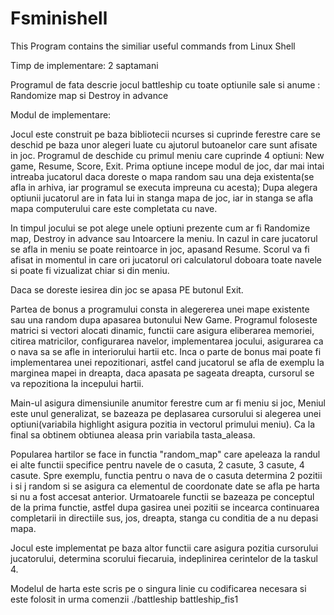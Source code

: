 # Fsminishell
This Program contains the similiar useful commands from Linux Shell

Timp de implementare: 2 saptamani

Programul de fata descrie jocul battleship cu toate optiunile sale si anume
: Randomize map si Destroy in advance​

Modul de implementare:

Jocul este construit pe baza bibliotecii ncurses si cuprinde ferestre care se
deschid pe baza unor alegeri luate cu ajutorul butoanelor care sunt afisate 
in joc. Programul de deschide cu primul meniu care cuprinde 4 optiuni: 
New game, Resume, Score, Exit.  Prima optiune incepe modul de joc, 
dar mai intai intreaba jucatorul daca doreste o mapa random sau una 
deja existenta(se afla in arhiva, iar programul se executa impreuna cu acesta);
Dupa alegera optiunii jucatorul are in fata lui in stanga mapa de joc,
iar in stanga se afla mapa computerului care este completata cu nave.

In timpul jocului se pot alege unele optiuni prezente cum ar fi
Randomize map, Destroy in advance​ sau Intoarcere la meniu. In cazul
in care jucatorul se afla in meniu se poate reintoarce in joc, apasand
Resume. Scorul va fi afisat in momentul in care ori jucatorul ori 
calculatorul doboara toate navele si poate fi vizualizat chiar si din meniu.

Daca se doreste iesirea din joc se apasa PE butonul Exit.

Partea de bonus a programului consta in alegererea unei mape existente sau
una random dupa apasarea butonului New Game. Programul foloseste matrici si
vectori alocati dinamic, functii care asigura eliberarea memoriei, citirea
matricilor, configurarea navelor, implementarea jocului, asigurarea ca o nava
sa se afle in interiorului hartii etc. Inca o parte de bonus mai poate fi 
implementarea unei repozitionari, astfel cand jucatorul se afla de exemplu
la marginea mapei in dreapta, daca apasata pe sageata dreapta, cursorul se va
repozitiona la incepului hartii. 

Main-ul asigura dimensiunile anumitor ferestre cum ar fi meniu si joc,
Meniul este unul generalizat, se bazeaza pe deplasarea cursorului si alegerea 
unei optiuni(variabila highlight asigura pozitia in vectorul primului meniu).
Ca la final sa obtinem obtiunea aleasa prin variabila tasta_aleasa.

Popularea hartilor se face in functia "random_map" care apeleaza la randul
ei alte functii specifice pentru navele de o casuta, 2 casute, 3 casute, 4 
casute. Spre exemplu, functia pentru o nava de o casuta determina 2 pozitii
i si j random si se asigura ca elementul de coordonate date se afla pe harta
si nu a fost accesat anterior. Urmatoarele functii se bazeaza pe conceptul
de la prima functie, astfel dupa gasirea unei pozitii se incearca continuarea
completarii in directiile sus, jos, dreapta, stanga cu conditia de a nu depasi
mapa.

Jocul este implementat pe baza altor functii care asigura pozitia cursorului
jucatorului, determina scorului fiecaruia, indeplinirea cerintelor de la 
taskul 4.

Modelul de harta este scris pe o singura linie cu codificarea necesara si este
folosit in urma comenzii ./battleship battleship_fis1
